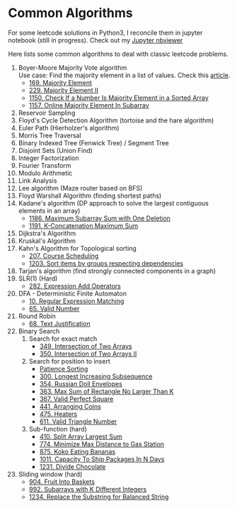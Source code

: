 # Common Algorithms

For some leetcode solutions in Python3, I reconcile them in jupyter notebook (still in progress). Check out my [Jupyter nbviewer](https://nbviewer.jupyter.org/github/darrenfu/LeetcodePy/tree/master/jupyter-notebook/)

Here lists some common algorithms to deal with classic leetcode problems.

1. Boyer-Moore Majority Vote algorithm  
Use case: Find the majority element in a list of values. Check this [article](https://gregable.com/2013/10/majority-vote-algorithm-find-majority.html).  
    * [169. Majority Element](https://leetcode.com/problems/majority-element/)
    * [229. Majority Element II](https://leetcode.com/problems/majority-element-ii/)
    * [1150. Check If a Number Is Majority Element in a Sorted Array](https://leetcode.com/problems/check-if-a-number-is-majority-element-in-a-sorted-array/)
    * [1157. Online Majority Element In Subarray](https://leetcode.com/problems/online-majority-element-in-subarray/)
1. Reservoir Sampling  
1. Floyd's Cycle Detection Algorithm (tortoise and the hare algorithm)
1. Euler Path (Hierholzer's algorithm)
1. Morris Tree Traversal
1. Binary Indexed Tree (Fenwick Tree) / Segment Tree 
1. Disjoint Sets (Union Find)
1. Integer Factorization
1. Fourier Transform
1. Modulo Arithmetic
1. Link Analysis  
1. Lee algorithm (Maze router based on BFS)
1. Floyd Warshall Algorithm (finding shortest paths)
1. Kadane's algorithm (DP approach to solve the largest contiguous elements in an array)
    * [1186. Maximum Subarray Sum with One Deletion](jupyter-notebook/1186.maximum-subarray-sum-with-one-deletion.ipynb)
    * [1191. K-Concatenation Maximum Sum](https://leetcode.com/problems/k-concatenation-maximum-sum/)
1. Dijkstra's Algorithm
1. Kruskal's Algorithm
1. Kahn's Algorithm for Topological sorting  
    * [207. Course Scheduling](https://leetcode.com/problems/course-schedule/)
    * [1203. Sort items by groups respecting dependencies](https://leetcode.com/problems/sort-items-by-groups-respecting-dependencies/)
1. Tarjan's algorithm (find strongly connected components in a graph)
1. SLR(1) (Hard)  
    * [282. Expression Add Operators](https://leetcode.com/problems/expression-add-operators/discuss/71975/Some-thoughts-on-the-algorithm%3A-SLR(1)-and-optimization%3A-meet-in-the-middle-(-spatial-data-structure))
1. DFA - Deterministic Finite Automaton  
    * [10. Regular Expression Matching](https://leetcode.com/problems/regular-expression-matching/)
    * [65. Valid Number](https://leetcode.com/problems/valid-number)
1. Round Robin
    * [68. Text Justification](https://leetcode.com/problems/text-justification/discuss/24902/Java-easy-to-understand-broken-into-several-functions)
1. Binary Search
    1. Search for exact match
        * [349. Intersection of Two Arrays](https://www.cnblogs.com/grandyang/p/5507129.html)
        * [350. Intersection of Two Arrays II](https://www.cnblogs.com/grandyang/p/5533305.html)
    1. Search for position to insert
        * [Patience Sorting](http://wordaligned.org/articles/patience-sort)
        * [300. Longest Increasing Subsequence](https://leetcode.com/problems/longest-increasing-subsequence/)
        * [354. Russian Doll Envelopes](https://leetcode.com/problems/russian-doll-envelopes/discuss/183277/Python-6-lines-bisect-solution)
        * [363. Max Sum of Rectangle No Larger Than K](https://leetcode.com/problems/max-sum-of-rectangle-no-larger-than-k/discuss/83599/Accepted-C%2B%2B-codes-with-explanation-and-references)
        * [367. Valid Perfect Square](https://leetcode.com/problems/valid-perfect-square/)
        * [441. Arranging Coins](https://leetcode.com/problems/arranging-coins/discuss/337720/Three-JAVA-solutions)
        * [475. Heaters](https://leetcode.com/problems/heaters/discuss/95886/Short-and-Clean-Java-Binary-Search-Solution)
        * [611. Valid Triangle Number](https://leetcode.com/problems/valid-triangle-number/)
    1. Sub-function (hard)
        * [410. Split Array Largest Sum](https://leetcode.com/problems/split-array-largest-sum/)
        * [774. Minimize Max Distance to Gas Station](https://leetcode.com/articles/minimize-max-distance-to-gas-station/)
        * [875. Koko Eating Bananas](https://buptwc.com/2018/07/22/Leetcode-875-Koko-Eating-Bananas/)
        * [1011. Capacity To Ship Packages In N Days](https://leetcode.com/problems/capacity-to-ship-packages-within-d-days/discuss/256765/Python-Binary-search-with-detailed-explanation)
        * [1231. Divide Chocolate](https://leetcode.com/problems/divide-chocolate/discuss/408503/JavaC%2B%2BPython-Binary-Search)
1. Sliding window (hard)
    * [904. Fruit Into Baskets](https://leetcode.com/problems/fruit-into-baskets/discuss/170740/Sliding-Window-for-K-Elements)
    * [992. Subarrays with K Different Integers](https://leetcode.com/problems/subarrays-with-k-different-integers/discuss/234482/JavaC%2B%2BPython-Sliding-Window-atMost(K)-atMost(K-1))
    * [1234. Replace the Substring for Balanced String](https://leetcode.com/problems/replace-the-substring-for-balanced-string/discuss/408978/JavaC%2B%2BPython-Sliding-Window)
   
